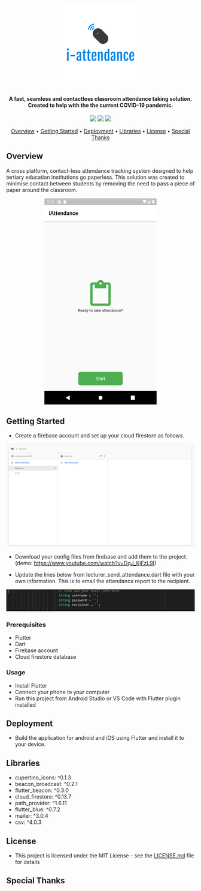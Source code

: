 <p align="center"><img src="https://github.com/santhoshraje/i-attendance/blob/master/images/logo.png"></p>
<h1></h1>
<h4 align="center">A fast, seamless and contactless classroom attendance taking solution.</br>Created to help with the the current COVID-19 pandemic.</h4>

<p align="center">
<img src="https://img.shields.io/github/release-date/santhoshraje/i-attendance" />
<img src="https://img.shields.io/github/last-commit/santhoshraje/i-attendance/master" />
<img src="https://img.shields.io/badge/license-MIT-orange" />
</p>

<p align="center">
  <a href="#Overview">Overview</a> •
  <a href="#getting-started">Getting Started</a> •
  <a href="#Deployment">Deployment</a> •
  <a href="#Libraries">Libraries</a> •
  <a href="#License">License</a> •
  <a href="#special-thanks">Special Thanks</a> 
</p>

 ## Overview
A cross platform, contact-less attendance tracking system designed to help tertiary education institutions go paperless.
This solution was created to minimise contact between students by removing the need to pass a piece of paper around
the classroom. 
<p align="center"><img src="https://github.com/santhoshraje/i-attendance/blob/master/images/ss_1.png" width="300" height="550"></p>

  
 ## Getting Started

- Create a firebase account and set up your cloud firestore as follows. 

<p align="center"><img src="https://github.com/santhoshraje/i-attendance/blob/master/images/ss_2.png"></p>

- Download your config files from firebase and add them to the project.</br> (demo: https://www.youtube.com/watch?v=DqJ_KjFzL9I)

- Update the lines below from lecturer_send_attendance.dart file with your own information. This is to email the attendance report to the recipient.
<p align="center"><img src="https://github.com/santhoshraje/i-attendance/blob/master/images/ss_3.png"></p>


### Prerequisites
 - Flutter
 - Dart
 - Firebase account
 - Cloud firestore database

### Usage
 - Install Flutter
 - Connect your phone to your computer 
 - Run this project from Android Studio or VS Code with Flutter plugin installed

## Deployment
 - Build the application for android and iOS using Flutter and install it to your device.

## Libraries
 - cupertino_icons: ^0.1.3
 - beacon_broadcast: ^0.2.1
 - flutter_beacon: ^0.3.0
 - cloud_firestore: ^0.13.7
 - path_provider: ^1.6.11
 - flutter_blue: ^0.7.2
 - mailer: ^3.0.4
 - csv: ^4.0.3

## License
 - This project is licensed under the MIT License - see the [LICENSE.md](LICENSE.md) file for details

## Special Thanks




